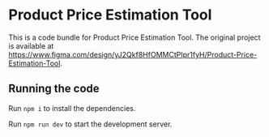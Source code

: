 
  # Product Price Estimation Tool

  This is a code bundle for Product Price Estimation Tool. The original project is available at https://www.figma.com/design/yJ2Qkf8HfOMMCtPIpr1fyH/Product-Price-Estimation-Tool.

  ## Running the code

  Run `npm i` to install the dependencies.

  Run `npm run dev` to start the development server.
  